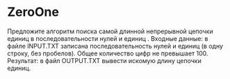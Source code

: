 # ZeroOne
Предложите алгоритм поиска самой длинной непрерывной цепочки единиц в последовательности нулей и единиц .
Входные данные: в файле INPUT.TXT записана последовательность нулей и единиц (в одну строку, без пробелов).
Общее количество цифр не превышает 100. Результат: в файл OUTPUT.TXT вывести искомую длину цепочки единиц.
